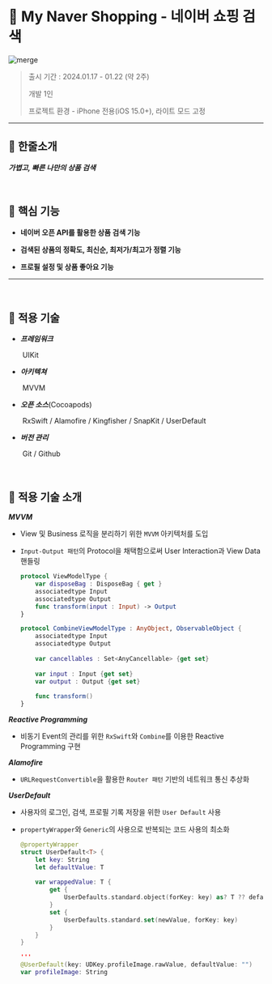 # 🔎 **My Naver Shopping - 네이버 쇼핑 검색**

![merge](https://github.com/Jin0331/MyNaverShopping/assets/42958809/4339dc66-1b1f-492d-b8be-4f20f151ed30)

> 출시 기간 : 2024.01.17 - 01.22 (약 2주)
>
> 개발 1인
>
> 프로젝트 환경 - iPhone 전용(iOS 15.0+), 라이트 모드 고정

---

## 🔎 **한줄소개**

***가볍고, 빠른 나만의 상품 검색***

<br>

## 🔎 **핵심 기능**

* **네이버 오픈 API를 활용한 상품 검색 기능**

* **검색된 상품의 정확도, 최신순, 최저가/최고가 정렬 기능**

* **프로필 설정 및 상품 좋아요 기능**

* ****

<br>


## 🔎 **적용 기술**

* ***프레임워크***

  ​	UIKit

* ***아키텍쳐***

  ​	MVVM

* ***오픈 소스***(Cocoapods)

  ​	RxSwift / Alamofire / Kingfisher / SnapKit / UserDefault

* ***버전 관리***

  ​	Git / Github

<br>

## 🔎 **적용 기술 소개**

***MVVM***

* View 및 Business 로직을 분리하기 위한 `MVVM` 아키텍처를 도입

* `Input-Output 패턴`의 Protocol을 채택함으로써 User Interaction과 View Data 핸들링

    ```swift
    protocol ViewModelType {
        var disposeBag : DisposeBag { get }
        associatedtype Input
        associatedtype Output
        func transform(input : Input) -> Output
    }

    protocol CombineViewModelType : AnyObject, ObservableObject {
        associatedtype Input
        associatedtype Output
        
        var cancellables : Set<AnyCancellable> {get set}
        
        var input : Input {get set}
        var output : Output {get set}
        
        func transform()
    }
    ```

***Reactive Programming***

* 비동기 Event의 관리를 위한 `RxSwift`와 `Combine`를 이용한 Reactive Programming 구현

***Alamofire***

* `URLRequestConvertible`을 활용한 `Router 패턴` 기반의 네트워크 통신 추상화

***UserDefault***

* 사용자의 로그인, 검색, 프로필 기록 저장을 위한 `User Default` 사용

* `propertyWrapper`와 `Generic`의 사용으로 반복되는 코드 사용의 최소화

  ```swift
  @propertyWrapper
  struct UserDefault<T> {
      let key: String
      let defaultValue: T
      
      var wrappedValue: T {
          get {
              UserDefaults.standard.object(forKey: key) as? T ?? defaultValue
          }
          set {
              UserDefaults.standard.set(newValue, forKey: key)
          }
      }
  }
  
  '''
  @UserDefault(key: UDKey.profileImage.rawValue, defaultValue: "")
  var profileImage: String

  ```
